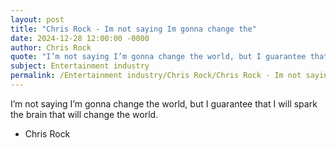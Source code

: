 ```yaml
---
layout: post
title: "Chris Rock - Im not saying Im gonna change the"
date: 2024-12-28 12:00:00 -0000
author: Chris Rock
quote: "I’m not saying I’m gonna change the world, but I guarantee that I will spark the brain that will change the world."
subject: Entertainment industry
permalink: /Entertainment industry/Chris Rock/Chris Rock - Im not saying Im gonna change the
---
```


I’m not saying I’m gonna change the world, but I guarantee that I will spark the brain that will change the world.

- Chris Rock
